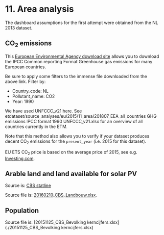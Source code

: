 # 11. Area analysis

The dashboard assumptions for the first attempt were obtained from the NL 2013 dataset.

## CO<sub>2</sub> emissions

This [European Environmental Agency download site](https://www.eea.europa.eu/data-and-maps/data/national-emissions-reported-to-the-unfccc-and-to-the-eu-greenhouse-gas-monitoring-mechanism-13) allows you to download the IPCC Common reporting Format Greenhouse gas emissions for many European countries. 

Be sure to apply some filters to the immense file downloaded from the above link. 
Filter by:

- Country_code: NL
- Pollutant_name: CO2
- Year: 1990

We have used UNFCCC_v21 here. See etdataset/source_analyses/eu/2015/11_area/201807_EEA_all_countries GHG emissions IPCC format 1990 UNFCCC_v21.xlsx for an overview of all countries currently in the ETM.

Note that this method also allows you to verify if your dataset produces decent CO<sub>2</sub> emissions for the `present_year` (i.e. 2015 for this dataset).

EU ETS CO<sub>2</sub> price is based on the average price of 2015, see e.g. [Investing.com](https://www.investing.com/commodities/carbon-emissions-historical-data).


## Arable land and land available for solar PV
Source is: [CBS statline](http://statline.cbs.nl/Statweb/publication/?DM=SLNL&PA=80780ned&D1=1-11&D2=0&D3=12-13,15&HDR=G1,G2&STB=T&VW=T)

Source file is: [20160210_CBS_Landbouw.xlsx](./20160210_CBS_Landbouw.xlsx).

## Population
Source file is: [20151125_CBS_Bevolking kerncijfers.xlsx](./20151125_CBS_Bevolking kerncijfers.xlsx)